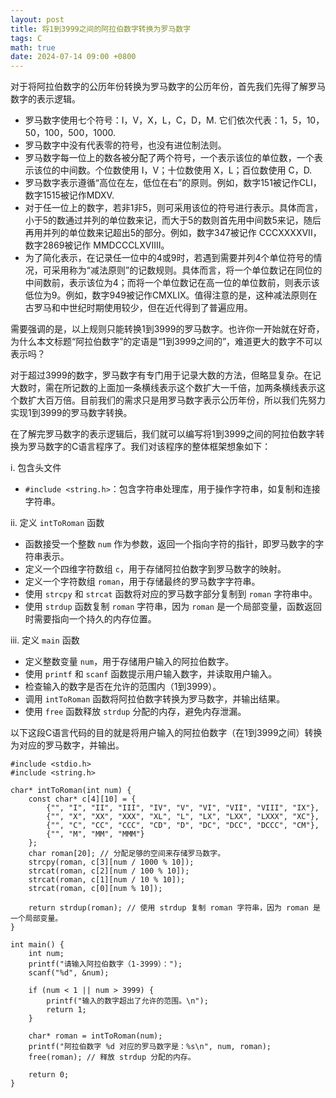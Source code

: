 ```yaml
---
layout: post
title: 将1到3999之间的阿拉伯数字转换为罗马数字
tags: C
math: true
date: 2024-07-14 09:00 +0800
---
```


对于将阿拉伯数字的公历年份转换为罗马数字的公历年份，首先我们先得了解罗马数字的表示逻辑。                

+ 罗马数字使用七个符号：I，V，X，L，C，D，M. 它们依次代表：1，5，10，50，100，500，1000.              
+ 罗马数字中没有代表零的符号，也没有进位制法则。              
+ 罗马数字每一位上的数各被分配了两个符号，一个表示该位的单位数，一个表示该位的中间数。个位数使用 I，V；十位数使用 X，L；百位数使用 C，D.                
+ 罗马数字表示遵循“高位在左，低位在右”的原则。例如，数字151被记作CLI，数字1515被记作MDXV.               
+ 对于任一位上的数字，若非1非5，则可采用该位的符号进行表示。具体而言，小于5的数通过并列的单位数来记，而大于5的数则首先用中间数5来记，随后再用并列的单位数来记超出5的部分。例如，数字347被记作 CCCXXXXVII，数字2869被记作 MMDCCCLXVIIII。                
+ 为了简化表示，在记录任一位中的4或9时，若遇到需要并列4个单位符号的情况，可采用称为“减法原则”的记数规则。具体而言，将一个单位数记在同位的中间数前，表示该位为4；而将一个单位数记在高一位的单位数前，则表示该低位为9。例如，数字949被记作CMXLIX。值得注意的是，这种减法原则在古罗马和中世纪时期使用较少，但在近代得到了普遍应用。                                

需要强调的是，以上规则只能转换1到3999的罗马数字。也许你一开始就在好奇，为什么本文标题“阿拉伯数字”的定语是“1到3999之间的”，难道更大的数字不可以表示吗？

对于超过3999的数字，罗马数字有专门用于记录大数的方法，但略显复杂。在记大数时，需在所记数的上面加一条横线表示这个数扩大一千倍，加两条横线表示这个数扩大百万倍。目前我们的需求只是用罗马数字表示公历年份，所以我们先努力实现1到3999的罗马数字转换。                

在了解完罗马数字的表示逻辑后，我们就可以编写将1到3999之间的阿拉伯数字转换为罗马数字的C语言程序了。我们对该程序的整体框架想象如下：              

i. 包含头文件               
+ ``#include <string.h>``：包含字符串处理库，用于操作字符串，如复制和连接字符串。               

ii. 定义 ``intToRoman`` 函数              
+ 函数接受一个整数 ``num`` 作为参数，返回一个指向字符的指针，即罗马数字的字符串表示。               
+ 定义一个四维字符数组 ``c``，用于存储阿拉伯数字到罗马数字的映射。                
+ 定义一个字符数组 ``roman``，用于存储最终的罗马数字字符串。               
+ 使用 ``strcpy`` 和 ``strcat`` 函数将对应的罗马数字部分复制到 ``roman`` 字符串中。             
+ 使用 ``strdup`` 函数复制 ``roman`` 字符串，因为 ``roman`` 是一个局部变量，函数返回时需要指向一个持久的内存位置。              

iii. 定义 ``main`` 函数             
+ 定义整数变量 ``num``，用于存储用户输入的阿拉伯数字。                 
+ 使用 ``printf`` 和 ``scanf`` 函数提示用户输入数字，并读取用户输入。                
+ 检查输入的数字是否在允许的范围内（1到3999）。             
+ 调用 ``intToRoman`` 函数将阿拉伯数字转换为罗马数字，并输出结果。              
+ 使用 ``free`` 函数释放 ``strdup`` 分配的内存，避免内存泄漏。

以下这段C语言代码的目的就是将用户输入的阿拉伯数字（在1到3999之间）转换为对应的罗马数字，并输出。              

```             
#include <stdio.h>    
#include <string.h>    
    
char* intToRoman(int num) {    
    const char* c[4][10] = {    
        {"", "I", "II", "III", "IV", "V", "VI", "VII", "VIII", "IX"},    
        {"", "X", "XX", "XXX", "XL", "L", "LX", "LXX", "LXXX", "XC"},    
        {"", "C", "CC", "CCC", "CD", "D", "DC", "DCC", "DCCC", "CM"},    
        {"", "M", "MM", "MMM"}    
    };    
    char roman[20]; // 分配足够的空间来存储罗马数字。    
    strcpy(roman, c[3][num / 1000 % 10]);    
    strcat(roman, c[2][num / 100 % 10]);    
    strcat(roman, c[1][num / 10 % 10]);    
    strcat(roman, c[0][num % 10]);    
        
    return strdup(roman); // 使用 strdup 复制 roman 字符串，因为 roman 是一个局部变量。    
}    
    
int main() {    
    int num;    
    printf("请输入阿拉伯数字（1-3999）：");    
    scanf("%d", &num);    
        
    if (num < 1 || num > 3999) {    
        printf("输入的数字超出了允许的范围。\n");    
        return 1;    
    }    
        
    char* roman = intToRoman(num);    
    printf("阿拉伯数字 %d 对应的罗马数字是：%s\n", num, roman);    
    free(roman); // 释放 strdup 分配的内存。    
        
    return 0;    
}
```             

